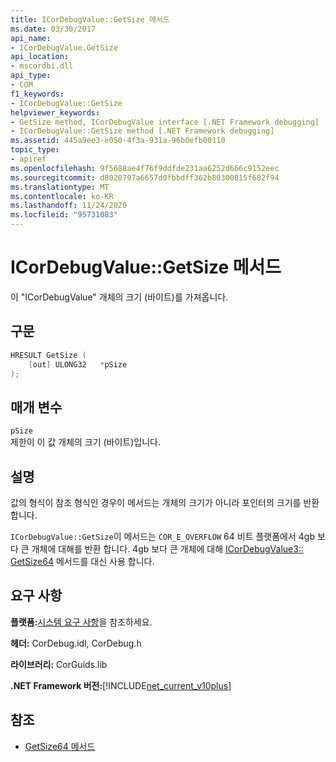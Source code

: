 ```yaml
---
title: ICorDebugValue::GetSize 메서드
ms.date: 03/30/2017
api_name:
- ICorDebugValue.GetSize
api_location:
- mscordbi.dll
api_type:
- COM
f1_keywords:
- ICorDebugValue::GetSize
helpviewer_keywords:
- GetSize method, ICorDebugValue interface [.NET Framework debugging]
- ICorDebugValue::GetSize method [.NET Framework debugging]
ms.assetid: 445a9ee3-e050-4f3a-931a-96b0efb00110
topic_type:
- apiref
ms.openlocfilehash: 9f5688ae4f76f9ddfde231aa6252d666c9152eec
ms.sourcegitcommit: d8020797a6657d0fbbdff362b80300815f682f94
ms.translationtype: MT
ms.contentlocale: ko-KR
ms.lasthandoff: 11/24/2020
ms.locfileid: "95731083"
---
```

# <a name="icordebugvaluegetsize-method"></a>ICorDebugValue::GetSize 메서드

이 "ICorDebugValue" 개체의 크기 (바이트)를 가져옵니다.  
  
## <a name="syntax"></a>구문  
  
```cpp  
HRESULT GetSize (  
    [out] ULONG32   *pSize  
);  
```  
  
## <a name="parameters"></a>매개 변수  

 `pSize`  
 제한이 이 값 개체의 크기 (바이트)입니다.  
  
## <a name="remarks"></a>설명  

 값의 형식이 참조 형식인 경우이 메서드는 개체의 크기가 아니라 포인터의 크기를 반환 합니다.  
  
 `ICorDebugValue::GetSize`이 메서드는 `COR_E_OVERFLOW` 64 비트 플랫폼에서 4gb 보다 큰 개체에 대해를 반환 합니다. 4gb 보다 큰 개체에 대해 [ICorDebugValue3:: GetSize64](icordebugvalue3-getsize64-method.md) 메서드를 대신 사용 합니다.  
  
## <a name="requirements"></a>요구 사항  

 **플랫폼:**[시스템 요구 사항](../../get-started/system-requirements.md)을 참조하세요.  
  
 **헤더:** CorDebug.idl, CorDebug.h  
  
 **라이브러리:** CorGuids.lib  
  
 **.NET Framework 버전:**[!INCLUDE[net_current_v10plus](../../../../includes/net-current-v10plus-md.md)]  
  
## <a name="see-also"></a>참조

- [GetSize64 메서드](icordebugvalue3-getsize64-method.md)

